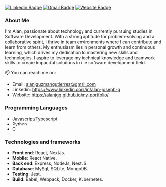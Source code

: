 [![Linkedin Badge](https://img.shields.io/badge/-Linkedin-blue?style=flat-square&logo=Linkedin&logoColor=white&link=https://www.linkedin.com/in/alan-joseph-g)](https://www.linkedin.com/in/alan-joseph-g)
[![Gmail Badge](https://img.shields.io/badge/-alanjguzmangutierrez@gmail.com-c14438?style=flat-square&logo=Gmail&logoColor=white&link=mailto:alanjguzmangutierrez@gmail.com)](mailto:alanjguzmangutierrez@gmail.com)
[![Website Badge](https://img.shields.io/badge/-Website-702963?style=flat-square&logo=appveyor&logoColor=white&link=https://alanjgg.github.io/my-portfolio/)](https://alanjgg.github.io/my-portfolio/)

### About Me

I'm Alan, passionate about technology and currently pursuing studies in Software Development. With a strong aptitude for problem-solving and a collaborative spirit, I thrive in team environments where I can contribute and learn from others. My enthusiasm lies in personal growth and continuous learning, which drives my dedication to mastering new skills and technologies. I aspire to leverage my technical knowledge and teamwork skills to create impactful solutions in the software development field.

📫 You can reach me on:
- Email: alanjguzmangutierrez@gmail.com
- Linkedin: https://www.linkedin.com/in/alan-joseph-g
- Website: https://alanjgg.github.io/my-portfolio/

### Programming Languages
* Javascript/Typescript
* Python
* C
  
### Technologies and frameworks
* **Front end**: React, NextJs.
* **Mobile**: React Native.
* **Back end**: Express, NodeJs, NestJS.
* **Database**: MySql, SQLite, MongoDB.
* **Testing**: Jest.
* **Build**: Babel, Webpack, Docker, Kubernetes.


<!--
**AlanJGG/AlanJGG** is a ✨ _special_ ✨ repository because its `README.md` (this file) appears on your GitHub profile.

Here are some ideas to get you started:

- 🔭 I’m currently working on ...
- 🌱 I’m currently learning ...
- 👯 I’m looking to collaborate on ...
- 🤔 I’m looking for help with ...
- 💬 Ask me about ...
- 📫 How to reach me: ...
- 😄 Pronouns: ...
- ⚡ Fun fact: ...
-->
